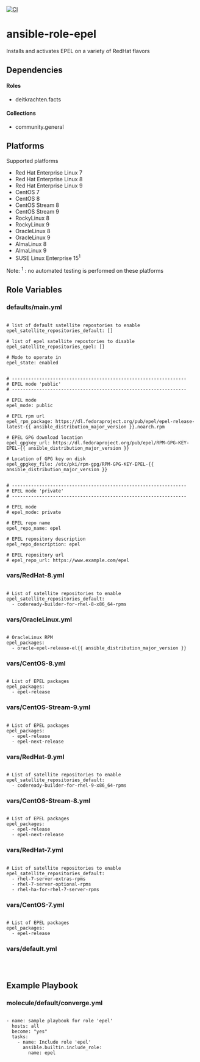 [![CI](https://github.com/de-it-krachten/ansible-role-epel/workflows/CI/badge.svg?event=push)](https://github.com/de-it-krachten/ansible-role-epel/actions?query=workflow%3ACI)


# ansible-role-epel

Installs and activates EPEL on a variety of RedHat flavors 



## Dependencies

#### Roles
- deitkrachten.facts

#### Collections
- community.general

## Platforms

Supported platforms

- Red Hat Enterprise Linux 7
- Red Hat Enterprise Linux 8
- Red Hat Enterprise Linux 9
- CentOS 7
- CentOS 8
- CentOS Stream 8
- CentOS Stream 9
- RockyLinux 8
- RockyLinux 9
- OracleLinux 8
- OracleLinux 9
- AlmaLinux 8
- AlmaLinux 9
- SUSE Linux Enterprise 15<sup>1</sup>

Note:
<sup>1</sup> : no automated testing is performed on these platforms

## Role Variables
### defaults/main.yml
<pre><code>
# list of default satellite repostories to enable
epel_satellite_repositories_default: []

# list of epel satellite repostories to disable
epel_satellite_repositories_epel: []

# Mode to operate in
epel_state: enabled


# ----------------------------------------------------------------
# EPEL mode 'public'
# ----------------------------------------------------------------

# EPEL mode
epel_mode: public

# EPEL rpm url
epel_rpm_package: https://dl.fedoraproject.org/pub/epel/epel-release-latest-{{ ansible_distribution_major_version }}.noarch.rpm

# EPEL GPG download location
epel_gpgkey_url: https://dl.fedoraproject.org/pub/epel/RPM-GPG-KEY-EPEL-{{ ansible_distribution_major_version }}

# Location of GPG key on disk
epel_gpgkey_file: /etc/pki/rpm-gpg/RPM-GPG-KEY-EPEL-{{ ansible_distribution_major_version }}


# ----------------------------------------------------------------
# EPEL mode 'private'
# ----------------------------------------------------------------

# EPEL mode
# epel_mode: private

# EPEL repo name
epel_repo_name: epel

# EPEL repository description
epel_repo_description: epel

# EPEL repository url
# epel_repo_url: https://www.example.com/epel
</pre></code>


### vars/RedHat-8.yml
<pre><code>
# List of satellite repositories to enable
epel_satellite_repositories_default:
  - codeready-builder-for-rhel-8-x86_64-rpms
</pre></code>

### vars/OracleLinux.yml
<pre><code>
# OracleLinux RPM
epel_packages:
  - oracle-epel-release-el{{ ansible_distribution_major_version }}
</pre></code>

### vars/CentOS-8.yml
<pre><code>
# List of EPEL packages
epel_packages:
  - epel-release
</pre></code>

### vars/CentOS-Stream-9.yml
<pre><code>
# List of EPEL packages
epel_packages:
  - epel-release
  - epel-next-release
</pre></code>

### vars/RedHat-9.yml
<pre><code>
# List of satellite repositories to enable
epel_satellite_repositories_default:
  - codeready-builder-for-rhel-9-x86_64-rpms
</pre></code>

### vars/CentOS-Stream-8.yml
<pre><code>
# List of EPEL packages
epel_packages:
  - epel-release
  - epel-next-release
</pre></code>

### vars/RedHat-7.yml
<pre><code>
# List of satellite repositories to enable
epel_satellite_repositories_default:
  - rhel-7-server-extras-rpms
  - rhel-7-server-optional-rpms
  - rhel-ha-for-rhel-7-server-rpms
</pre></code>

### vars/CentOS-7.yml
<pre><code>
# List of EPEL packages
epel_packages:
  - epel-release
</pre></code>

### vars/default.yml
<pre><code>

</pre></code>



## Example Playbook
### molecule/default/converge.yml
<pre><code>
- name: sample playbook for role 'epel'
  hosts: all
  become: "yes"
  tasks:
    - name: Include role 'epel'
      ansible.builtin.include_role:
        name: epel
</pre></code>
